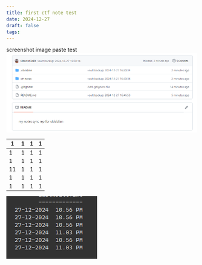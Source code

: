 ```yaml
---
title: first ctf note test
date: 2024-12-27
draft: false
tags:
---
```


screenshot image paste test
![](../attachments/Pasted%20image%2020241227165227.png)

| 1   | 1   | 1   | 1   |
| --- | --- | --- | --- |
| 1   | 1   | 1   | 1   |
| 1   | 1   | 1   | 1   |
| 11  | 1   | 1   | 1   |
| 1   | 1   | 1   | 1   |
| 1   | 1   | 1   | 1   |




![](../attachments/Pasted%20image%2020241227230423.png)